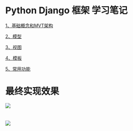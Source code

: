 # Python Django 框架 学习笔记

[1、基础概念和MVT架构](https://teamssix.com/year/200229-220746.html)

[2、模型](https://teamssix.com/year/200229-223431.html)

[3、视图](https://teamssix.com/year/200301-182816.html)

[4、模板](https://teamssix.com/year/200301-182831.html)

[5、常用功能](https://teamssix.com/year/200304-132209.html)

# 最终实现效果
![](https://teamssix.oss-cn-hangzhou.aliyuncs.com/12django_note.png.gif)

# 

![](https://teamssix.oss-cn-hangzhou.aliyuncs.com/TeamsSix_Subscription_Logo2.png)
